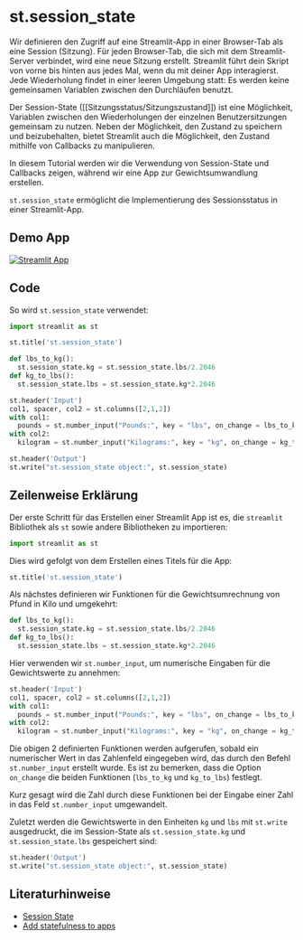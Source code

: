 # st.session_state

Wir definieren den Zugriff auf eine Streamlit-App in einer Browser-Tab als eine Session (Sitzung). Für jeden Browser-Tab, die sich mit dem Streamlit-Server verbindet, wird eine neue Sitzung erstellt. Streamlit führt dein Skript von vorne bis hinten aus jedes Mal, wenn du mit deiner App interagierst. Jede Wiederholung findet in einer leeren Umgebung statt: Es werden keine gemeinsamen Variablen zwischen den Durchläufen benutzt.

Der Session-State ([[Sitzungsstatus/Sitzungszustand]]) ist eine Möglichkeit, Variablen zwischen den Wiederholungen der einzelnen Benutzersitzungen gemeinsam zu nutzen. Neben der Möglichkeit, den Zustand zu speichern und beizubehalten, bietet Streamlit auch die Möglichkeit, den Zustand mithilfe von Callbacks zu manipulieren.

In diesem Tutorial werden wir die Verwendung von Session-State und Callbacks zeigen, während wir eine App zur Gewichtsumwandlung erstellen.

`st.session_state` ermöglicht die Implementierung des Sessionsstatus in einer Streamlit-App.

## Demo App

[![Streamlit App](https://static.streamlit.io/badges/streamlit_badge_black_white.svg)](https://share.streamlit.io/dataprofessor/st.session_state/)

## Code
So wird `st.session_state` verwendet:
```python
import streamlit as st

st.title('st.session_state')

def lbs_to_kg():
  st.session_state.kg = st.session_state.lbs/2.2046
def kg_to_lbs():
  st.session_state.lbs = st.session_state.kg*2.2046

st.header('Input')
col1, spacer, col2 = st.columns([2,1,2])
with col1:
  pounds = st.number_input("Pounds:", key = "lbs", on_change = lbs_to_kg)
with col2:
  kilogram = st.number_input("Kilograms:", key = "kg", on_change = kg_to_lbs)

st.header('Output')
st.write("st.session_state object:", st.session_state)
```

## Zeilenweise Erklärung
Der erste Schritt für das Erstellen einer Streamlit App ist es, die `streamlit` Bibliothek als `st` sowie andere Bibliotheken zu importieren:
```python
import streamlit as st
```

Dies wird gefolgt von dem Erstellen eines Titels für die App:
```python
st.title('st.session_state')
```

Als nächstes definieren wir Funktionen für die Gewichtsumrechnung von Pfund in Kilo und umgekehrt:
```python
def lbs_to_kg():
  st.session_state.kg = st.session_state.lbs/2.2046
def kg_to_lbs():
  st.session_state.lbs = st.session_state.kg*2.2046
```

Hier verwenden wir `st.number_input`, um numerische Eingaben für die Gewichtswerte zu annehmen:
```python
st.header('Input')
col1, spacer, col2 = st.columns([2,1,2])
with col1:
  pounds = st.number_input("Pounds:", key = "lbs", on_change = lbs_to_kg)
with col2:
  kilogram = st.number_input("Kilograms:", key = "kg", on_change = kg_to_lbs)
```

Die obigen 2 definierten Funktionen werden aufgerufen, sobald ein numerischer Wert in das Zahlenfeld eingegeben wird, das durch den Befehl `st.number_input` erstellt wurde. Es ist zu bemerken, dass die Option `on_change` die beiden Funktionen (`lbs_to_kg` und `kg_to_lbs`) festlegt. 

Kurz gesagt wird die Zahl durch diese Funktionen bei der Eingabe einer Zahl in das Feld `st.number_input` umgewandelt.

Zuletzt werden die Gewichtswerte in den Einheiten `kg` und `lbs` mit `st.write` ausgedruckt, die im Session-State als `st.session_state.kg` und `st.session_state.lbs` gespeichert sind:

```python
st.header('Output')
st.write("st.session_state object:", st.session_state)
```

## Literaturhinweise
- [Session State](https://docs.streamlit.io/library/api-reference/session-state)
- [Add statefulness to apps](https://docs.streamlit.io/library/advanced-features/session-state)
